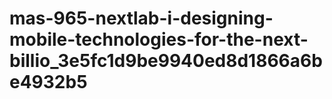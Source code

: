 # mas-965-nextlab-i-designing-mobile-technologies-for-the-next-billio_3e5fc1d9be9940ed8d1866a6be4932b5